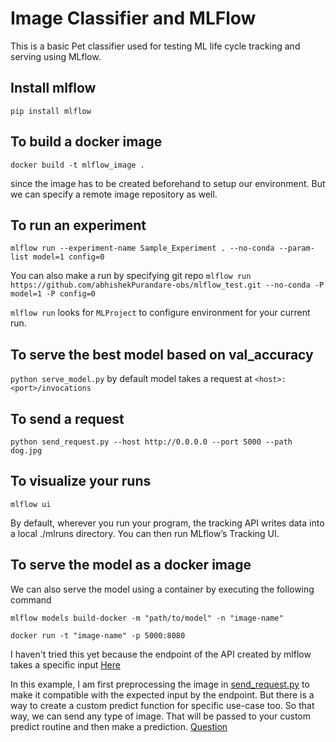 # Image Classifier and MLFlow
This is a basic Pet classifier used for testing ML life cycle tracking and serving using MLflow.

## Install mlflow
```pip install mlflow```

## To build a docker image
```docker build -t mlflow_image .```

since the image has to be created beforehand to setup our environment. But we can specify a remote image repository as well.

## To run an experiment
```mlflow run --experiment-name Sample_Experiment . --no-conda --param-list model=1 config=0```

You can also make a run by specifying git repo
```mlflow run https://github.com/abhishekPurandare-obs/mlflow_test.git --no-conda -P  model=1 -P config=0```

```mlflow run``` looks for ```MLProject``` to configure environment for your current run.



## To serve the best model based on val_accuracy
```python serve_model.py```
by default model takes a request at ```<host>:<port>/invocations```

## To send a request
```python send_request.py --host http://0.0.0.0 --port 5000 --path dog.jpg```

## To visualize your runs
```mlflow ui```

By default, wherever you run your program, the tracking API writes data into a local ./mlruns directory. You can then run MLflow’s Tracking UI.

## To serve the model as a docker image

We can also serve the model using a container by executing the following command

```mlflow models build-docker -m "path/to/model" -n "image-name"```

```docker run -t "image-name" -p 5000:8080```

I haven't tried this yet because the endpoint of the API created by mlflow takes a specific input [Here](https://www.mlflow.org/docs/latest/python_api/mlflow.pyfunc.html#mlmodel-configuration)

In this example, I am first preprocessing the image in [send_request.py](send_request.py) to make it compatible with the expected input by the endpoint. But there is a way to create a custom predict function for specific use-case too. So that way, we can send any type of image. That will be passed to your custom predict routine and then make a prediction. [Question](https://stackoverflow.com/questions/69450237/how-to-send-a-raw-input-image-to-an-mlflow-served-endpoint-for-a-cnn-model)

